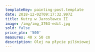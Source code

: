 ```yaml
---
templateKey: painting-post.template
date: 2018-12-02T09:17:32.997Z
title: Kutry w Jarosławcu II
image: /img/img_3763-edit.jpg
sold: false
price_pln: '500'
measures: 40 x 50 cm
description: Olej na płycie pilśniowej
---
```


